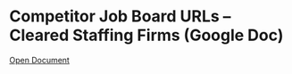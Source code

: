 # Competitor Job Board URLs – Cleared Staffing Firms (Google Doc)

[Open Document](https://drive.google.com/file/d/1IvLbMxiS3HoXyE0e3UckmKM7kD8XfGHc)

